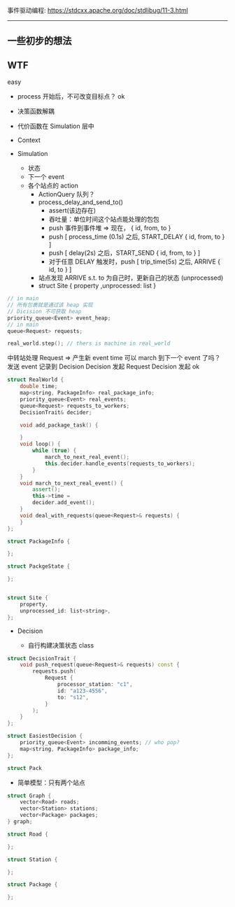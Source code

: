 事件驱动编程: https://stdcxx.apache.org/doc/stdlibug/11-3.html

---

## 一些初步的想法

## WTF

easy

- process 开始后，不可改变目标点？ ok

- 决策函数解耦
- 代价函数在 Simulation 层中
- Context
- Simulation

  - 状态
  - 下一个 event
  - 各个站点的 action
    - ActionQuery 队列？
    - process_delay_and_send_to()
      - assert(该边存在)
      - 吞吐量：单位时间这个站点能处理的包包
      - push 事件到事件堆 => 现在， { id, from, to }
      - push [ process_time (0.1s) 之后, START_DELAY { id, from, to } ]
      - push [ delay(2s) 之后，START_SEND { id, from, to } ]
      - 对于任意 DELAY 触发时，push [ trip_time(5s) 之后, ARRIVE { id, to } ]
    - 站点发现 ARRIVE s.t. to 为自己时，更新自己的状态 (unprocessed)
    - struct Site { property ,unprocessed: list<Pack> }

```cpp
// in main
// 所有包裹就是通过该 heap 实现
// Dicision 不可获取 heap
priority_queue<Event> event_heap;
// in main
queue<Request> requests;

real_world.step(); // thers is machine in real_world
```

中转站处理 Request => 产生新 event
time 可以 march 到下一个 event 了吗？
发送 event 记录到 Decision
Decision 发起 Request
Decision 发起 ok

```cpp
struct RealWorld {
    double time;
    map<string, PackageInfo> real_package_info;
    priority_queue<Event> real_events;
    queue<Request> requests_to_workers;
    DecisionTrait& decider;

    void add_package_task() {

    }
    void loop() {
        while (true) {
            march_to_next_real_event();
            this.decider.handle_events(requests_to_workers);
        }
    }
    void march_to_next_real_event() {
        assert();
        this->time =
        decider.add_event();
    }
    void deal_with_requests(queue<Request>& requests) {
    }
};

struct PackageInfo {

};

struct PackgeState {

};


struct Site {
    property,
    unprocessed_id: list<string>,
};
```

- Decision

  - 自行构建决策状态 class

```cpp
struct DecisionTrait {
    void push_request(queue<Request>& requests) const {
        requests.push(
            Request {
                processor_station: "c1",
                id: "a123-4556",
                to: "s12",
            }
        );
    }
};

struct EasiestDecision {
    priority_queue<Event> incomming_events; // who pop?
    map<string, PackageInfo> package_info;
};

struct Pack
```

- 简单模型：只有两个站点

```cpp
struct Graph {
    vector<Road> roads;
    vector<Station> stations;
    vector<Package> packages;
} graph;

struct Road {

};

struct Station {

};

struct Package {

};
```
